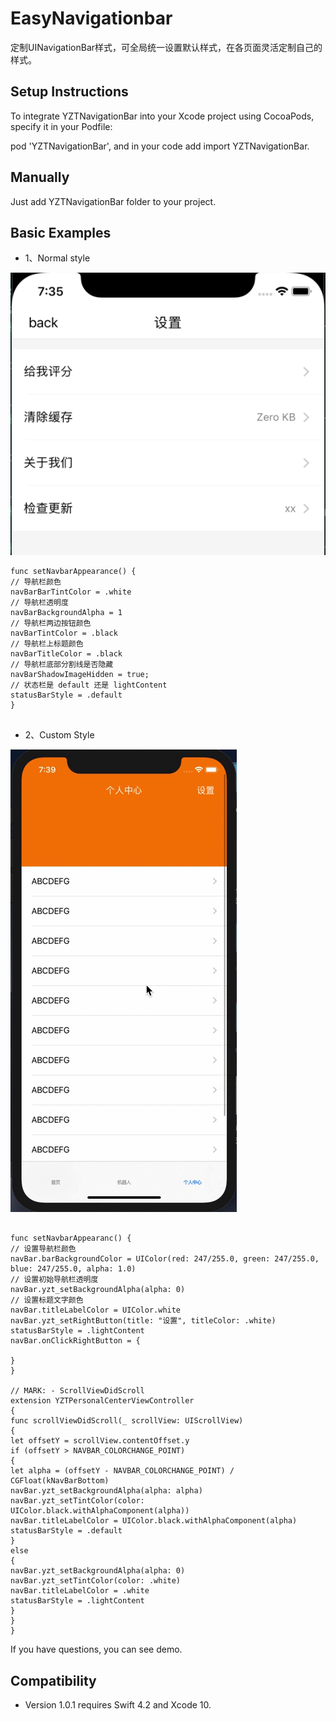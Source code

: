 # EasyNavigationbar
定制UINavigationBar样式，可全局统一设置默认样式，在各页面灵活定制自己的样式。

## Setup Instructions

To integrate YZTNavigationBar into your Xcode project using CocoaPods, specify it in your Podfile:

pod 'YZTNavigationBar', and in your code add import YZTNavigationBar.

## Manually

Just add YZTNavigationBar folder to your project.

## Basic Examples


* 1、Normal style

![ScreenShot](https://github.com/wsj2012/YZTNavigationBar/blob/master/System.png?raw=true)


```
func setNavbarAppearance() {
// 导航栏颜色
navBarBarTintColor = .white
// 导航栏透明度
navBarBackgroundAlpha = 1
// 导航栏两边按钮颜色
navBarTintColor = .black
// 导航栏上标题颜色
navBarTitleColor = .black
// 导航栏底部分割线是否隐藏
navBarShadowImageHidden = true;
// 状态栏是 default 还是 lightContent
statusBarStyle = .default
}


```

* 2、Custom Style

![baidu](https://github.com/wsj2012/YZTNavigationBar/blob/master/Custom.gif?raw=true) 

```

func setNavbarAppearanc() {
// 设置导航栏颜色
navBar.barBackgroundColor = UIColor(red: 247/255.0, green: 247/255.0, blue: 247/255.0, alpha: 1.0)
// 设置初始导航栏透明度
navBar.yzt_setBackgroundAlpha(alpha: 0)
// 设置标题文字颜色
navBar.titleLabelColor = UIColor.white
navBar.yzt_setRightButton(title: "设置", titleColor: .white)
statusBarStyle = .lightContent
navBar.onClickRightButton = {

}
}

// MARK: - ScrollViewDidScroll
extension YZTPersonalCenterViewController
{
func scrollViewDidScroll(_ scrollView: UIScrollView)
{
let offsetY = scrollView.contentOffset.y
if (offsetY > NAVBAR_COLORCHANGE_POINT)
{
let alpha = (offsetY - NAVBAR_COLORCHANGE_POINT) / CGFloat(kNavBarBottom)
navBar.yzt_setBackgroundAlpha(alpha: alpha)
navBar.yzt_setTintColor(color: UIColor.black.withAlphaComponent(alpha))
navBar.titleLabelColor = UIColor.black.withAlphaComponent(alpha)
statusBarStyle = .default
}
else
{
navBar.yzt_setBackgroundAlpha(alpha: 0)
navBar.yzt_setTintColor(color: .white)
navBar.titleLabelColor = .white
statusBarStyle = .lightContent
}
}
}

```

If you have questions, you can see demo.



## Compatibility

* Version 1.0.1 requires Swift 4.2 and Xcode 10.
